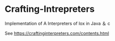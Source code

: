 # Crafting-Intrepreters
Implementation of A Interpreters of lox in Java ＆ c
 
See https://craftinginterpreters.com/contents.html
